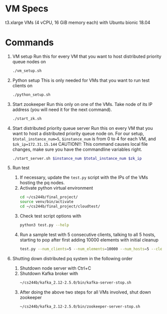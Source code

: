 # VM Specs
t3.xlarge VMs (4 vCPU, 16 GiB memory each) with Ubuntu bionic 18.04

# Commands
1. VM setup
    Run this for every VM that you want to host distributed priority queue nodes on
    ```bash
    ./vm_setup.sh
    ```
1. Python setup
    This is only needed for VMs that you want to run test clients on
    ```bash
    ./python_setup.sh
    ```

1. Start zookeeper
    Run this only on one of the VMs. Take node of its IP address (you will need it for the next command).
    ```bash
    ./start_zk.sh
    ```
1. Start distributed priority queue server
    Run this on every VM that you want to host a distributed priority queue node on.
    For our setup, ```$total_instance_num=5```, ```$instance_num``` is from 0 to 4 for each VM, and ```$zk_ip=172.31.15.144```
    CAUTION!!: This command causes local file changes, make sure you have the commandline variables right.
    ```bash
    ./start_server.sh $instance_num $total_instance_num $zk_ip
    ```
1. Run test
    1. If necessary, update the ```test.py``` script with the IPs of the VMs hosting the pq nodes.
    1. Activate python virtual environment
        ```bash
        cd ~/cs244b/final_project/
        source venv/bin/activate
        cd ~/cs244b/final_project/cloudtest/
        ```
    1. Check test script options with
        ```bash
        python3 test.py --help
        ```
    1. Run a sample test with 5 consecutive clients, talking to all 5 hosts, starting to pop after first adding 10000 elements with initial cleanup
        ```bash
        test.py --num_clients=5 --num_elements=10000 --num_hosts=5 --clean_up
        ```

1. Shutting down distributed pq system in the following order
    1. Shutdown node server with Ctrl+C
    1. Shutdown Kafka broker with
        ```bash
        ~/cs244b/kafka_2.12-2.5.0/bin/kafka-server-stop.sh
        ```
    1. After doing the above two steps for all VMs involved, shut down zookeeper
        ```bash
        ~/cs244b/kafka_2.12-2.5.0/bin/zookeeper-server-stop.sh
        ```